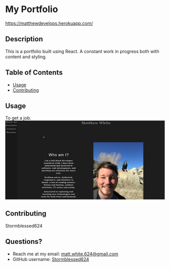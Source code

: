 
  # My Portfolio
  https://matthewdevelops.herokuapp.com/


  ## Description
  This is a portfolio built using React. A constant work in progress both with content and styling.

  ## Table of Contents
  * [Usage](#usage)
  * [Contributing](#contributing)
  

  ## Usage
  To get a job.
  ![alt text](src/assets/images/react-portfolio-screenshot.png)



  ## Contributing
  Stormblessed624
  

  ## Questions?
  - Reach me at my email: matt.white.624@gmail.com
  - GitHub username: [Stormblessed624](https://github.com/Stormblessed624/)

  
